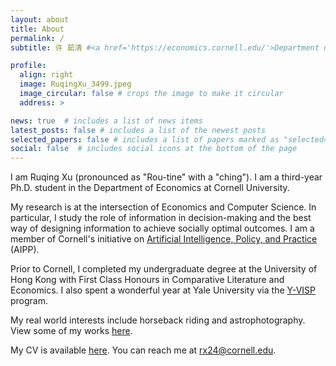 ```yaml
---
layout: about
title: About
permalink: /
subtitle: 许 茹清 #<a href='https://economics.cornell.edu/'>Department of Economics</a>, Cornell University. 

profile:
  align: right
  image: RuqingXu_3499.jpeg
  image_circular: false # crops the image to make it circular
  address: >

news: true  # includes a list of news items
latest_posts: false # includes a list of the newest posts
selected_papers: false # includes a list of papers marked as "selected={true}"
social: false  # includes social icons at the bottom of the page
---
```


I am Ruqing Xu (pronounced as "Rou-tine" with a "ching"). I am a third-year Ph.D. student in the Department of Economics at Cornell University. 

My research is at the intersection of Economics and Computer Science. In particular, I study the role of information in decision-making and the best way of designing information to achieve socially optimal outcomes. I am a member of Cornell's initiative on [Artificial Intelligence, Policy, and Practice](https://aipp.cis.cornell.edu/) (AIPP).

Prior to Cornell, I completed my undergraduate degree at the University of Hong Kong with First Class Honours in Comparative Literature and Economics. I also spent a wonderful year at Yale University via the [Y-VISP](https://yvisp.yale.edu/) program. 

My real world interests include horseback riding and astrophotography. View some of my works [here](/life/). 

My CV is available [here](/cv/). You can reach me at rx24@cornell.edu.


<!-- 
"Roo-ching shh"
In particular, I study the role of (algorithmic) information in (human) decision-making and the best way of designing information to achieve socially optimal outcomes.

My recent works engage with this problem from both theoretical and empirical perspectives. 
Write your biography here. Tell the world about yourself. Link to your favorite [subreddit](http://reddit.com). You can put a picture in, too. The code is already in, just name your picture `prof_pic.jpg` and put it in the `img/` folder.

Put your address / P.O. box / other info right below your picture. You can also disable any of these elements by editing `profile` property of the YAML header of your `_pages/about.md`. Edit `_bibliography/papers.bib` and Jekyll will render your [publications page](/al-folio/publications/) automatically.

Link to your social media connections, too. This theme is set up to use [Font Awesome icons](http://fortawesome.github.io/Font-Awesome/) and [Academicons](https://jpswalsh.github.io/academicons/), like the ones below. Add your Facebook, Twitter, LinkedIn, Google Scholar, or just disable all of them. -->
